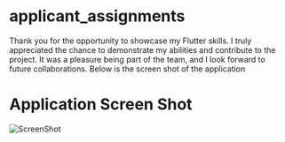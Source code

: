 # applicant_assignments
Thank you for the opportunity to showcase my Flutter skills. I truly appreciated the chance to demonstrate my abilities and contribute to the project. It was a pleasure being part of the team, and I look forward to future collaborations. Below is the screen shot of the application
# Application Screen Shot
  ![ScreenShot](https://github.com/Kumar-3/applicantAssignments/assets/92975736/84aced29-5763-4847-a4a1-4758f0873bd8)
